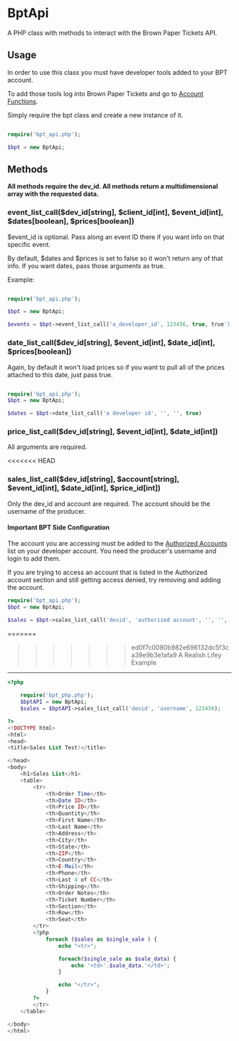 BptApi
========

A PHP class with methods to interact with the Brown Paper Tickets API.

Usage
-----

In order to use this class you must have developer tools added to your
BPT account. 

To add those tools log into Brown Paper Tickets and go to 
[Account Functions](https://www.brownpapertickets.com/user/functions.html).

Simply require the bpt class and create a new instance of it.

```php

require('bpt_api.php');

$bpt = new BptApi;
```

Methods
-------
**All methods require the dev_id. All methods return a multidimensional 
array with the requested data.**

### event_list_call($dev_id[string], $client_id[int], $event_id[int], $dates[boolean], $prices[boolean])

$event_id is optional. Pass along an event ID there if you want info 
on that specific event.

By default, $dates and $prices is set to false so it won't return any of
that info. If you want dates, pass those arguments as true.

Example:

```php

require('bpt_api.php');

$bpt = new BptApi;

$events = $bpt->event_list_call('a_developer_id', 123456, true, true');
```

### date_list_call($dev_id[string], $event_id[int], $date_id[int], $prices[boolean])

Again, by default it won't load prices so if you want to pull all of the
prices attached to this date, just pass true.

```php

require('bpt_api.php');
$bpt = new BptApi;

$dates = $bpt->date_list_call('a developer id', '', '', true)
```

### price_list_call($dev_id[string], $event_id[int], $date_id[int])

All arguments are required.


<<<<<<< HEAD
### sales_list_call($dev_id[string], $account[string], $event_id[int], $date_id[int], $price_id[int])

Only the dev_id and account are required. The account should be the
username of the producer.

#### Important BPT Side Configuration
The account you are accessing must be added to the [Authorized
Accounts](https://www.brownpapertickets.com/developer/accounts.html) 
list on your developer account. You need the producer's username and 
login to add them. 

If you are trying to access an account that is listed in the
Authorized account section and still getting access denied,
try removing and adding the account.

```php
require('bpt_api.php');
$bpt = new BptApi;

$sales = $bpt->sales_list_call('devid', 'authorized account', '', '', '');

```


=======
>>>>>>> ed0f7c0080b982e696132dc5f3ca39e9b3e1afa9
A Realish Lifey Example
-----------------------

```php
<?php 
    
    require('bpt_php.php');
    $bptAPI = new BptApi;
    $sales = $bptAPI->sales_list_call('devid', 'username', 123456);

?>
<!DOCTYPE html>
<html>
<head>
<title>Sales List Test!</title>

</head>
<body>
    <h1>Sales List</h1>
    <table>
        <tr>
            <th>Order Time</th>
            <th>Date ID</th>
            <th>Price ID</th>
            <th>Quantity</th>
            <th>First Name</th>
            <th>Last Name</th>
            <th>Address</th>
            <th>City</th>
            <th>State</th>
            <th>ZIP</th>
            <th>Country</th>
            <th>E-Mail</th>
            <th>Phone</th>
            <th>Last 4 of CC</th>
            <th>Shipping</th>
            <th>Order Notes</th>
            <th>Ticket Number</th>
            <th>Section</th>
            <th>Row</th>
            <th>Seat</th> 
        </tr>
        <?php 
            foreach ($sales as $single_sale ) {
                echo "<tr>";

                foreach($single_sale as $sale_data) {
                    echo '<td>'.$sale_data.'</td>';
                }

                echo "</tr>";
            }
        ?>
        </tr>
    </table>

</body>
</html>
```